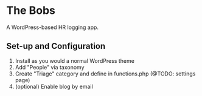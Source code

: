 The Bobs
=========

A WordPress-based HR logging app.


## Set-up and Configuration

1. Install as you would a normal WordPress theme
2. Add "People" via taxonomy
3. Create "Triage" category and define in functions.php (@TODO: settings page)
4. (optional) Enable blog by email
